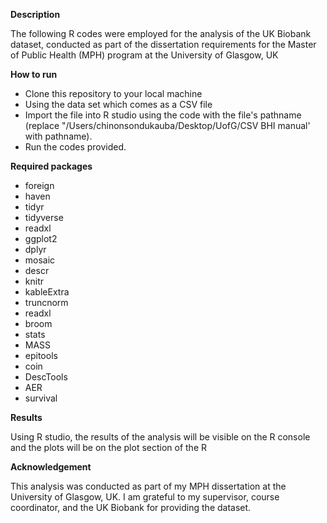 **Description**

The following R codes were employed for the analysis of the UK Biobank dataset, conducted as part of the dissertation requirements for the Master of Public Health (MPH) program at the University of Glasgow, UK

**How to run**
- Clone this repository to your local machine
- Using the data set which comes as a CSV file
- Import the file into R studio using the code with the file's pathname (replace "/Users/chinonsondukauba/Desktop/UofG/CSV BHI manual' with pathname).
- Run the codes provided.

**Required packages**

- foreign
- haven
- tidyr
- tidyverse
- readxl
- ggplot2
- dplyr
- mosaic
- descr
- knitr
- kableExtra
- truncnorm
- readxl
- broom
- stats
- MASS
- epitools
- coin
- DescTools
- AER
- survival
  
**Results**

  Using R studio, the results of the analysis will be visible on the R console and the plots will be on the plot section of the R
  
**Acknowledgement**

  This analysis was conducted as part of my MPH dissertation at the University of Glasgow, UK. I am grateful to my supervisor, course coordinator, and the UK Biobank for providing the dataset.
